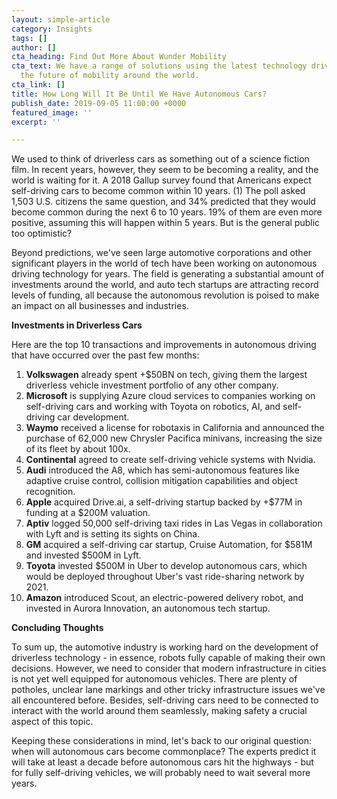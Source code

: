 ```yaml
---
layout: simple-article
category: Insights
tags: []
author: []
cta_heading: Find Out More About Wunder Mobility
cta_text: We have a range of solutions using the latest technology driving forward
  the future of mobility around the world.
cta_link: []
title: How Long Will It Be Until We Have Autonomous Cars?
publish_date: 2019-09-05 11:00:00 +0000
featured_image: ''
excerpt: ''

---
```

We used to think of driverless cars as something out of a science fiction film. In recent years, however, they seem to be becoming a reality, and the world is waiting for it. A 2018 Gallup survey found that Americans expect self-driving cars to become common within 10 years. (1) The poll asked 1,503 U.S. citizens the same question, and 34% predicted that they would become common during the next 6 to 10 years. 19% of them are even more positive, assuming this will happen within 5 years. But is the general public too optimistic?

Beyond predictions, we've seen large automotive corporations and other significant players in the world of tech have been working on autonomous driving technology for years. The field is generating a substantial amount of investments around the world, and auto tech startups are attracting record levels of funding, all because the autonomous revolution is poised to make an impact on all businesses and industries.

**Investments in Driverless Cars**

Here are the top 10 transactions and improvements in autonomous driving that have occurred over the past few months:

 1. **Volkswagen** already spent +$50BN on tech, giving them the largest driverless vehicle investment portfolio of any other company.
 2. **Microsoft** is supplying Azure cloud services to companies working on self-driving cars and working with Toyota on robotics, AI, and self-driving car development.
 3. **Waymo** received a license for robotaxis in California and announced the purchase of 62,000 new Chrysler Pacifica minivans, increasing the size of its fleet by about 100x.
 4. **Continental** agreed to create self-driving vehicle systems with Nvidia.
 5. **Audi** introduced the A8, which has semi-autonomous features like adaptive cruise control, collision mitigation capabilities and object recognition.
 6. **Apple** acquired Drive.ai, a self-driving startup backed by +$77M in funding at a $200M valuation.
 7. **Aptiv** logged 50,000 self-driving taxi rides in Las Vegas in collaboration with Lyft and is setting its sights on China.
 8. **GM** acquired a self-driving car startup, Cruise Automation, for $581M and invested $500M in Lyft.
 9. **Toyota** invested $500M in Uber to develop autonomous cars, which would be deployed throughout Uber's vast ride-sharing network by 2021.
10. **Amazon** introduced Scout, an electric-powered delivery robot, and invested in Aurora Innovation, an autonomous tech startup.

**Concluding Thoughts**

To sum up, the automotive industry is working hard on the development of driverless technology - in essence, robots fully capable of making their own decisions. However, we need to consider that modern infrastructure in cities is not yet well equipped for autonomous vehicles. There are plenty of potholes, unclear lane markings and other tricky infrastructure issues we've all encountered before. Besides, self-driving cars need to be connected to interact with the world around them seamlessly, making safety a crucial aspect of this topic.

Keeping these considerations in mind, let's back to our original question: when will autonomous cars become commonplace? The experts predict it will take at least a decade before autonomous cars hit the highways - but for fully self-driving vehicles, we will probably need to wait several more years.
